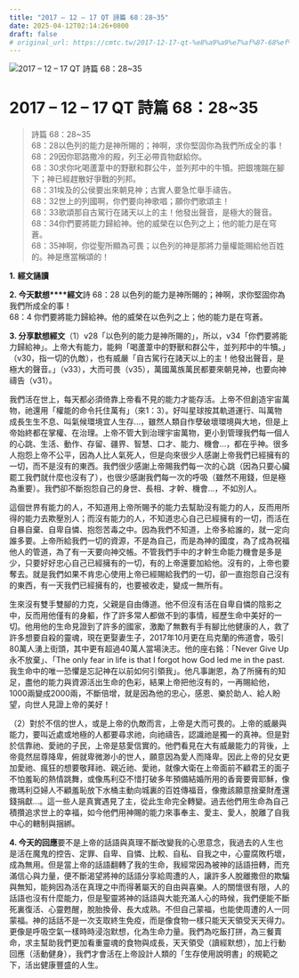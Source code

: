 ```yaml
---
title: "2017 – 12 – 17 QT 詩篇 68：28~35"
date: 2025-04-12T02:14:26+0800
draft: false
# original_url: https://cmtc.tw/2017-12-17-qt-%e8%a9%a9%e7%af%87-68%ef%bc%9a2835
---
```


![2017 – 12 – 17 QT  詩篇 68：28\~35](/images/qt.jpg   "2017 – 12 – 17 QT  詩篇 68：28\~35")

# 2017 – 12 – 17 QT 詩篇 68：28\~35

> 詩篇 68：28\~35  
> 68：28以色列的能力是神所賜的；神啊，求你堅固你為我們所成全的事！  
> 68：29因你耶路撒冷的殿，列王必帶貢物獻給你。  
> 68：30求你叱喝蘆葦中的野獸和群公牛，並列邦中的牛犢。把銀塊踹在腳下；神已經趕散好爭戰的列邦。  
> 68：31埃及的公侯要出來朝見神；古實人要急忙舉手禱告。  
> 68：32世上的列國啊，你們要向神歌唱；願你們歌頌主！  
> 68：33歌頌那自古駕行在諸天以上的主！他發出聲音，是極大的聲音。  
> 68：34你們要將能力歸給神。他的威榮在以色列之上；他的能力是在穹蒼。  
> 68：35神啊，你從聖所顯為可畏；以色列的神是那將力量權能賜給他百姓的。神是應當稱頌的！

**1.** **經文誦讀**

**2. 今天默想****經文**詩 68：28 以色列的能力是神所賜的；神啊，求你堅固你為我們所成全的事！  
68：4 你們要將能力歸給神。他的威榮在以色列之上；他的能力是在穹蒼。

**3. 分享默想經文**（1）v28「以色列的能力是神所賜的」，所以，v34「你們要將能力歸給神」。上帝大有能力，能夠「喝蘆葦中的野獸和群公牛，並列邦中的牛犢。」（v30，指一切的仇敵），也有威嚴「自古駕行在諸天以上的主！他發出聲音，是極大的聲音。」（v33），大而可畏（v35），萬國萬族萬民都要來朝見神，也要向神禱告（v31）。

我們活在世上，每天都必須倚靠上帝看不見的能力才能存活。上帝不但創造宇宙萬物，祂還用「權能的命令托住萬有」（來1：3）。好叫星球按其軌道運行、叫萬物成長生生不息、叫氣候環境宜人生存…，雖然人類自作孽破壞環境與大地，但是上帝始終都在掌權、在治理。上帝不管大到治理宇宙萬物，更小到管理我們每一個人的心跳、生活、動作、存留、疆界、智慧、口才、能力、機會…，都在乎神。很多人抱怨上帝不公平，因為人比人氣死人，但是向來很少人感謝上帝我們已經擁有的一切，而不是沒有的東西。我們很少感謝上帝賜我們每一次的心跳（因為只要心臟罷工我們就什麼也沒有了），也很少感謝我們每一次的呼吸（雖然不用錢，但是極為重要）。我們卻不斷抱怨自己的身世、長相、才幹、機會…，不如別人。

這個世界有能力的人，不知道用上帝所賜予的能力去幫助沒有能力的人，反而用所得的能力去欺壓別人；而沒有能力的人，不知道忠心自己已經擁有的一切，而活在自暴自棄、自卑自憐、抱怨苦毒之中。因為我們不知道，上帝多給誰的，就一定向誰多要。上帝所給我們一切的資源，不是為自己，而是為神的國度，為了成為祝福他人的管道，為了有一天要向神交帳。不管我們手中的才幹生命能力機會是多是少，只要好好忠心自己已經擁有的一切，有的上帝還要加給他。沒有的，上帝也要奪去。就是我們如果不肯忠心使用上帝已經賜給我們的一切，卻一直抱怨自己沒有的東西，有一天我們已經擁有的，也要被收走，變成一無所有。

生來沒有雙手雙腳的力克，父親是自由傳道。他不但沒有活在自卑自憐的陰影之中，反而用他僅有的身軀，作了許多常人都做不到的事情，經歷生命中美好的一切。他用他的生命見證到了許多的國家，激勵了無數有手有腳比他健康的人，救了許多想要自殺的靈魂，現在更娶妻生子，2017年10月更在烏克蘭的佈道會，吸引80萬人湧上街頭，其中更有超過40萬人當場決志。他的座右銘：「Never Give Up永不放棄」、「The only fear in life is that I forgot how God led me in the past. 我生命中的唯一恐懼是忘記神在以前如何引領我」。他凡事謝恩，為了所擁有的知足，盡他的能力與資源活出生命的色彩，結果上帝把他沒有的，一再賜給他，1000兩變成2000兩，不斷倍增，就是因為他的忠心，感恩、樂於助人、給人盼望，向世人見證上帝的美好！

（2）對於不信的世人，或是上帝的仇敵而言，上帝是大而可畏的。上帝的威嚴與能力，要叫近處或地極的人都要尋求祂，向祂禱告，認識祂是獨一的真神。但是對於信靠祂、愛祂的子民，上帝是慈愛信實的。他們看見在大有威嚴能力的背後，上帝竟然屈尊降卑，俯就卑微渺小的世人，願意因為愛人而降卑。因此上帝的兒女更加愛祂、瘋狂的想要敬拜祂、親近祂、愛祂，就像大衛在上帝面前不顧君王的面子不怕羞恥的熱情跳舞，或像馬利亞不惜打破多年預備結婚所用的香膏要膏耶穌，像撒瑪利亞婦人不顧羞恥放下水桶主動向城裏的百姓傳福音，像撒該願意捨棄財產還錢捐獻…。這一些人是真實遇見了主，從此生命完全轉變。過去他們用生命為自己積攢追求世上的幸福，如今他們用神賜的能力來事奉主、愛主、愛人，脫離了自我中心的轄制與捆綁。

**4. 今天的回應**要不是上帝的話語與真理不斷改變我的心思意念，我過去的人生也是活在魔鬼的控告、定罪、自卑、自憐、比較、自私、自我之中，心靈腐敗朽壞，成為無用。但是當上帝的話語翻轉了我的生命，我經常因為被神的話語扭轉，而充滿信心與力量，便不斷渴望將神的話語分享給周遭的人，讓許多人脫離撒但的欺騙與無知，能夠因為活在真理之中而得著屬天的自由與喜樂。人的關懷很有限，人的話語也沒有什麼能力，但是聖靈將神的話語與大能充滿人心的時候，我們便能不斷死裏復活、心靈甦醒，脫胎換骨、長大成熟。不但自己蒙福，也能使周遭的人一同蒙福。神的話話不是一次支取終生免疫，而是像食物一樣只能天天領受天天得力。更像是呼吸空氣一樣時時浸泡默想，化為生命力量。我們為吃飯打拼，為三餐賣命，求主幫助我們更加看重靈魂的食物與成長，天天領受（讀經默想），加上行動回應（活動健身），我們才會活在上帝設計人類的「生存使用說明書」的規範之下，活出健康豐盛的人生。